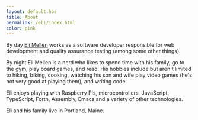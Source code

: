 ```yaml
--- 
layout: default.hbs
title: About
permalink: /eli/index.html
color: pink
--- 
```


By day [Eli Mellen](https://eli.li) works as a software developer responsible for web development and quality assurance testing (among some other things).

By night Eli Mellen is a nerd who likes to spend time with his family, go to the gym, play board games, and read. His hobbies include but aren't limited to hiking, biking, cooking, watching his son and wife play video games (he's not very good at playing them), and writing code.

Eli enjoys playing with Raspberry Pis, microcontrollers, JavaScript, TypeScript, Forth, Assembly, Emacs and a variety of other technologies.

Eli and his family live in Portland, Maine.

